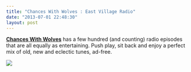 ```yaml
---
title: "Chances With Wolves : East Village Radio"
date: "2013-07-01 22:48:30"
layout: post
---
```


<p><strong><a href="http://chanceswithwolves.com/">Chances With Wolves</a></strong> has a few hundred (and counting) radio episodes that are all equally as entertaining. Push play, sit back and enjoy a perfect mix of old, new and eclectic tunes, ad-free. </p>
<p><a href="http://chanceswithwolves.com/"><img src="http://media.tumblr.com/6fae21154d7e6e1a0a27384dbd0f8621/tumblr_inline_mpa4kgZyCw1qz4rgp.jpg"/></a></p>
